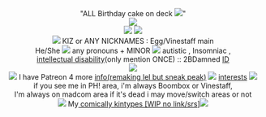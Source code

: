 <p align="center">
  "ALL Birthday cake on deck <img src="https://64.media.tumblr.com/4d9b508ae813fe35fe4f6acfba69d4d0/3ebc7aa84564ec79-70/s75x75_c1/437c7d564e7a13daa0b9e572c191e4ad851fba5f.gifv">" <br> <img src="https://64.media.tumblr.com/c5b55ca197da195d56aae70859bd4111/3550bb5c3b2b0b56-a9/s400x600/ded38ae73d77a0381dd6930a390af72acb5bf9c2.pnj"><br>
  <img src="https://64.media.tumblr.com/5a3293d8bebed08cf1c222aa9e8468b7/52bc904368f8588c-2a/s75x75_c1/e58e6fd84e89870d7f40cb83b1a169f172138169.gifv"<br>
  <Img src="https://media.discordapp.net/attachments/1112204674083344486/1178474435452338258/ezgif.com-resize_5.gif?ex=657646d8&is=6563d1d8&hm=3b9095abd19ce76e6fdc24f32ff54ae7657d53602fa39edf47a96b14f21e4323&=&width=402&height=416"><br<
<img align="center" <img src="https://media.discordapp.net/attachments/1112204674083344486/1178474435452338258/ezgif.com-resize_5.gif?ex=657646d8&is=6563d1d8&hm=3b9095abd19ce76e6fdc24f32ff54ae7657d53602fa39edf47a96b14f21e4323&=&width=402&height=416">
<br> <img src="https://64.media.tumblr.com/941fe0b1502e14f6c6a4f200b838c99e/58746fc41913af53-06/s75x75_c1/6da3e8119f4b0497172d55475f1cf8b5c235f631.gifv"> KIZ or ANY NICKNAMES : Egg/Vinestaff main <br>
  He/She <img src="https://64.media.tumblr.com/cf33397e09c7465d38a2be6466648104/947c97dfa206d4c9-61/s75x75_c1/b9d09e9fd424b7c567034fb9780b2ae282d25611.gifv"> any pronouns + MINOR <img src="https://64.media.tumblr.com/f51a1c0168f0d396c7686d2e20db86e6/677352c2cfecb1b5-39/s75x75_c1/fcd52a95345da90ee1fae26d5d352eafea2b1e42.gifv"<br>  autistic , Insomniac , <br><a href="https://www.cdc.gov/ncbddd/developmentaldisabilities/facts-about-intellectual-disability.html#:~:text=What%20is%20intellectual%20disability%3F,disability%20vary%20greatly%20in%20children" title="info">intellectual disability</a>(only mention ONCE) :: 2BDamned <a href="https://madnesscombat.fandom.com/wiki/2BDamned" title="my ID">ID</a>
  <br><img src="https://64.media.tumblr.com/59b1d2933578c736f5d58d92b7582186/c1eb8812e826ed67-5f/s400x600/12b8c9a47fffe78d1284237aaf43e7f5693b1cfe.gifv"><br> <Img src="https://64.media.tumblr.com/328767b9f0f6e1e3101f8a13c8decc54/58746fc41913af53-27/s75x75_c1/c6c1b041e15117e8cb8fba03d0c6eff4aa139fbc.gifv"> I have Patreon 4 more <a href="https://www.patreon.com/KIZSPER/about" title="info">info(remaking lel but sneak peak)</a> <img src="https://64.media.tumblr.com/377f5ce6b09c5165f8ace4b5dbfccf0a/e6b21a129b8813ba-33/s75x75_c1/16a0b8c3faad9b196bb8ac29436a049da9b65059.gifv"> <a href="https://rentry.co/kizzy2damned-interests" title="interests lol">interests</a>  <img src="https://64.media.tumblr.com/328767b9f0f6e1e3101f8a13c8decc54/58746fc41913af53-27/s75x75_c1/c6c1b041e15117e8cb8fba03d0c6eff4aa139fbc.gifv"><BR>
if you see me in PH! area, i'm always Boombox or Vinestaff, <br>I'm always on madcom area if it's dead i may move/switch areas or not<br>
<img src="https://64.media.tumblr.com/30bc9a66cfbb619dbb8efb297b8e20f5/f906645b1342aa28-8d/s75x75_c1/fd50e129775ae11c7118fc1f3178fdec682bded4.gifv"> My<a href="" title=""</a> comically kintypes [WIP no link/srs]<img src="https://64.media.tumblr.com/30bc9a66cfbb619dbb8efb297b8e20f5/f906645b1342aa28-8d/s75x75_c1/fd50e129775ae11c7118fc1f3178fdec682bded4.gifv">
